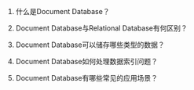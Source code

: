 

1. 什么是Document Database？

2. Document Database与Relational Database有何区别？

3. Document Database可以储存哪些类型的数据？

4. Document Database如何处理数据索引问题？

5. Document Database有哪些常见的应用场景？